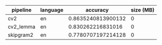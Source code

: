 | pipeline  | language | accuracy           | size (MB) |
|-----------|----------|--------------------|-----------|
| cv2       | en       | 0.8635240813900132 | 0         |
| cv2_lemma | en       | 0.830262216831016  | 0         |
| skipgram2 | en       | 0.7780707197214128 | 0         |